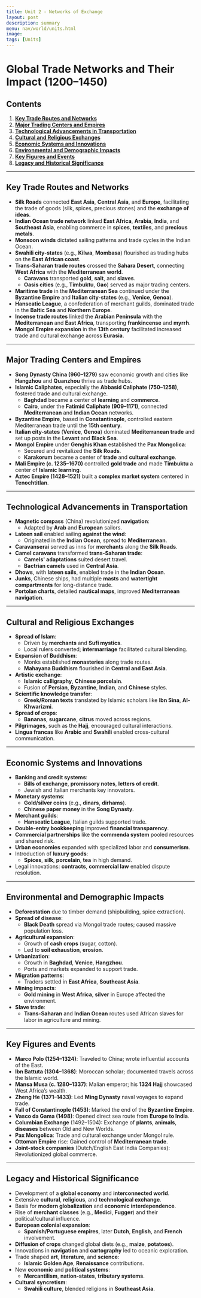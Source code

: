 ```yaml
---
title: Unit 2 - Networks of Exchange
layout: post
description: summary
menu: nav/world/units.html
image: 
tags: [Units]
---
```

# Global Trade Networks and Their Impact (1200–1450)

## Contents
1. [**Key Trade Routes and Networks**](#key-trade-routes-and-networks)
2. [**Major Trading Centers and Empires**](#major-trading-centers-and-empires)
3. [**Technological Advancements in Transportation**](#technological-advancements-in-transportation)
4. [**Cultural and Religious Exchanges**](#cultural-and-religious-exchanges)
5. [**Economic Systems and Innovations**](#economic-systems-and-innovations)
6. [**Environmental and Demographic Impacts**](#environmental-and-demographic-impacts)
7. [**Key Figures and Events**](#key-figures-and-events)
8. [**Legacy and Historical Significance**](#legacy-and-historical-significance)

---

## Key Trade Routes and Networks

- **Silk Roads** connected **East Asia**, **Central Asia**, and **Europe**, facilitating the trade of goods (silk, spices, precious stones) and the **exchange of ideas**.
- **Indian Ocean trade network** linked **East Africa**, **Arabia**, **India**, and **Southeast Asia**, enabling commerce in **spices**, **textiles**, and **precious metals**.
- **Monsoon winds** dictated sailing patterns and trade cycles in the Indian Ocean.
- **Swahili city-states** (e.g., **Kilwa**, **Mombasa**) flourished as trading hubs on the **East African coast**.
- **Trans-Saharan trade routes** crossed the **Sahara Desert**, connecting **West Africa** with the **Mediterranean world**.
  - **Caravans** transported **gold**, **salt**, and **slaves**.
  - **Oasis cities** (e.g., **Timbuktu**, **Gao**) served as major trading centers.
- **Maritime trade** in the **Mediterranean Sea** continued under the **Byzantine Empire** and **Italian city-states** (e.g., **Venice**, **Genoa**).
- **Hanseatic League**, a confederation of merchant guilds, dominated trade in the **Baltic Sea** and **Northern Europe**.
- **Incense trade routes** linked the **Arabian Peninsula** with the **Mediterranean** and **East Africa**, transporting **frankincense** and **myrrh**.
- **Mongol Empire expansion** in the **13th century** facilitated increased trade and cultural exchange across **Eurasia**.

---

## Major Trading Centers and Empires

- **Song Dynasty China (960–1279)** saw economic growth and cities like **Hangzhou** and **Quanzhou** thrive as trade hubs.
- **Islamic Caliphates**, especially the **Abbasid Caliphate (750–1258)**, fostered trade and cultural exchange.
  - **Baghdad** became a center of **learning** and **commerce**.
  - **Cairo**, under the **Fatimid Caliphate (909–1171)**, connected **Mediterranean** and **Indian Ocean** networks.
- **Byzantine Empire**, based in **Constantinople**, controlled eastern Mediterranean trade until the **15th century**.
- **Italian city-states** (**Venice**, **Genoa**) dominated **Mediterranean trade** and set up posts in the **Levant** and **Black Sea**.
- **Mongol Empire** under **Genghis Khan** established the **Pax Mongolica**:
  - Secured and revitalized the **Silk Roads**.
  - **Karakorum** became a center of **trade** and **cultural exchange**.
- **Mali Empire (c. 1235–1670)** controlled **gold trade** and made **Timbuktu** a center of **Islamic learning**.
- **Aztec Empire (1428–1521)** built a **complex market system** centered in **Tenochtitlan**.

---

## Technological Advancements in Transportation

- **Magnetic compass** (China) revolutionized **navigation**:
  - Adapted by **Arab** and **European** sailors.
- **Lateen sail** enabled sailing **against the wind**:
  - Originated in the **Indian Ocean**, spread to **Mediterranean**.
- **Caravanserai** served as inns for **merchants** along the **Silk Roads**.
- **Camel caravans** transformed **trans-Saharan trade**:
  - **Camels' adaptations** suited desert travel.
  - **Bactrian camels** used in **Central Asia**.
- **Dhows**, with **lateen sails**, enabled trade in the **Indian Ocean**.
- **Junks**, Chinese ships, had multiple **masts** and **watertight compartments** for long-distance trade.
- **Portolan charts**, detailed **nautical maps**, improved **Mediterranean navigation**.

---

## Cultural and Religious Exchanges

- **Spread of Islam**:
  - Driven by **merchants** and **Sufi mystics**.
  - Local rulers converted; **intermarriage** facilitated cultural blending.
- **Expansion of Buddhism**:
  - Monks established **monasteries** along trade routes.
  - **Mahayana Buddhism** flourished in **Central and East Asia**.
- **Artistic exchange**:
  - **Islamic calligraphy**, **Chinese porcelain**.
  - Fusion of **Persian**, **Byzantine**, **Indian**, and **Chinese** styles.
- **Scientific knowledge transfer**:
  - **Greek/Roman texts** translated by Islamic scholars like **Ibn Sina**, **Al-Khwarizmi**.
- **Spread of crops**:
  - **Bananas**, **sugarcane**, **citrus** moved across regions.
- **Pilgrimages**, such as the **Hajj**, encouraged cultural interactions.
- **Lingua francas** like **Arabic** and **Swahili** enabled cross-cultural communication.

---

## Economic Systems and Innovations

- **Banking and credit systems**:
  - **Bills of exchange**, **promissory notes**, **letters of credit**.
  - Jewish and Italian merchants key innovators.
- **Monetary systems**:
  - **Gold/silver coins** (e.g., **dinars**, **dirhams**).
  - **Chinese paper money** in the **Song Dynasty**.
- **Merchant guilds**:
  - **Hanseatic League**, Italian guilds supported trade.
- **Double-entry bookkeeping** improved **financial transparency**.
- **Commercial partnerships** like the **commenda system** pooled resources and shared risk.
- **Urban economies** expanded with specialized labor and **consumerism**.
- Introduction of **luxury goods**:
  - **Spices**, **silk**, **porcelain**, **tea** in high demand.
- Legal innovations: **contracts**, **commercial law** enabled dispute resolution.

---

## Environmental and Demographic Impacts

- **Deforestation** due to timber demand (shipbuilding, spice extraction).
- **Spread of disease**:
  - **Black Death** spread via Mongol trade routes; caused massive population loss.
- **Agricultural expansion**:
  - Growth of **cash crops** (sugar, cotton).
  - Led to **soil exhaustion**, **erosion**.
- **Urbanization**:
  - Growth in **Baghdad**, **Venice**, **Hangzhou**.
  - Ports and markets expanded to support trade.
- **Migration patterns**:
  - Traders settled in **East Africa**, **Southeast Asia**.
- **Mining impacts**:
  - **Gold mining** in **West Africa**, **silver** in Europe affected the environment.
- **Slave trade**:
  - **Trans-Saharan** and **Indian Ocean** routes used African slaves for labor in agriculture and mining.

---

## Key Figures and Events

- **Marco Polo (1254–1324)**: Traveled to China; wrote influential accounts of the East.
- **Ibn Battuta (1304–1368)**: Moroccan scholar; documented travels across the Islamic world.
- **Mansa Musa (c. 1280–1337)**: Malian emperor; his **1324 Hajj** showcased West Africa’s wealth.
- **Zheng He (1371–1433)**: Led **Ming Dynasty** naval voyages to expand trade.
- **Fall of Constantinople (1453)**: Marked the end of the **Byzantine Empire**.
- **Vasco da Gama (1498)**: Opened direct sea route from **Europe to India**.
- **Columbian Exchange** (1492–1504): Exchange of **plants**, **animals**, **diseases** between Old and New Worlds.
- **Pax Mongolica**: Trade and cultural exchange under Mongol rule.
- **Ottoman Empire** rise: Gained control of **Mediterranean trade**.
- **Joint-stock companies** (Dutch/English East India Companies): Revolutionized global commerce.

---

## Legacy and Historical Significance

- Development of a **global economy** and **interconnected world**.
- Extensive **cultural**, **religious**, and **technological exchange**.
- Basis for **modern globalization** and **economic interdependence**.
- Rise of **merchant classes** (e.g., **Medici**, **Fugger**) and their political/cultural influence.
- **European colonial expansion**:
  - **Spanish/Portuguese empires**, later **Dutch**, **English**, and **French** involvement.
- **Diffusion of crops** changed global diets (e.g., **maize**, **potatoes**).
- Innovations in **navigation** and **cartography** led to oceanic exploration.
- Trade shaped **art**, **literature**, and **science**:
  - **Islamic Golden Age**, **Renaissance** contributions.
- New **economic** and **political systems**:
  - **Mercantilism**, **nation-states**, **tributary systems**.
- **Cultural syncretism**:
  - **Swahili culture**, blended religions in **Southeast Asia**.